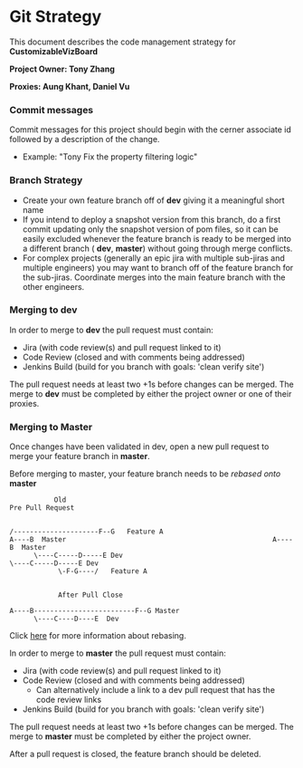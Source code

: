  Git Strategy
===================

This document describes the code management strategy for **CustomizableVizBoard**

**Project Owner: Tony Zhang** 
 
**Proxies: Aung Khant, Daniel Vu**

### Commit messages
Commit messages for this project should begin with the cerner associate id followed by a description of the change.
* Example: "Tony Fix the property filtering logic"

### Branch Strategy
* Create your own feature branch off of **dev** giving it a meaningful short name
* If you intend to deploy a snapshot version from this branch, do a first commit updating only the snapshot version of pom files, 
so it can be easily excluded whenever the feature branch is ready to be merged into a different branch ( **dev**, **master**) without going through merge conflicts.
* For complex projects (generally an epic jira with multiple sub-jiras and multiple engineers) you may want to branch off of the feature branch for the sub-jiras. 
Coordinate merges into the main feature branch with the other engineers.

### Merging to dev
In order to merge to **dev** the pull request must contain:
* Jira (with code review(s) and pull request linked to it)
* Code Review (closed and with comments being addressed)
* Jenkins Build (build for you branch with goals: 'clean verify site')

The pull request needs at least two +1s before changes can be merged.
The merge to **dev** must be completed by either the project owner or one of their proxies.

### Merging to Master
Once changes have been validated in dev,
open a new pull request to merge your feature branch in **master**.

Before merging to master, your feature branch needs to be *rebased onto* **master**

               Old                                                             Pre Pull Request

                                                                           /---------------------F--G   Feature A  
    A----B  Master                                                   A----B  Master
          \----C-----D-----E Dev                                           \----C-----D-----E Dev
                \-F-G----/   Feature A


                After Pull Close

    A----B-------------------------F--G Master
          \----C----D----E  Dev

Click [here](https://www.kernel.org/pub/software/scm/git/docs/git-rebase.html) for more information about rebasing.

In order to merge to **master** the pull request must contain:
* Jira (with code review(s) and pull request linked to it)
* Code Review (closed and with comments being addressed)
	* Can alternatively include a link to a dev pull request that has the code review links
* Jenkins Build (build for you branch with goals: 'clean verify site')


The pull request needs at least two +1s before changes can be merged.
The merge to **master** must be completed by either the project owner.

After a pull request is closed, the feature branch should be deleted.